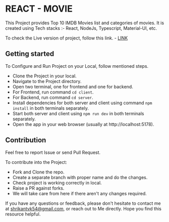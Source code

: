 # REACT - MOVIE

This Project provides Top 10 IMDB Movies list and categories of movies. It is created using Tech stacks :- React, NodeJs, Typescript, Material-UI, etc.

To check the Live version of project, follow this link. - [LINK](https://movie-react-shrikant.netlify.app/)

## Getting started
To Configure and Run Project on your Local, follow mentioned steps.

- Clone the Project in your local.
- Navigate to the Project directory.
- Open two terminal, one for frontend and one for backend.
- For Frontend, run command `cd client`.
- For Backend, run command `cd server`.
- Install dependencies for both server and client using command `npm install` in both terminals separately.
- Start both server and client using `npm run dev` in both terminals separately.
- Open the app in your web browser (usually at http://localhost:5178).

## Contribution
Feel free to report Issue or send Pull Request.

To contribute into the Project:
- Fork and Clone the repo.
- Create a separate branch with proper name and do the changes.
- Check project is working correctly in local.
- Raise a PR against forks.
- We will take care from here if there aren't any changes required. 

If you have any questions or feedback, please don't hesitate to contact me at shrikantvk54@gmail.com, or reach out to Me directly. Hope you find this resource helpful.
